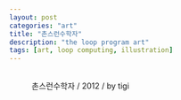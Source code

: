 ```yaml
---
layout: post
categories: "art"
title: "촌스런수학자"
description: "the loop program art"
tags: [art, loop computing, illustration]
---
```


<figure class="third">
	<a href="{{ site.url }}/images/post/art/cs1.png"><img src="{{ site.url }}/images/post/art/cs1.png" alt=""></a>
	<a href="{{ site.url }}/images/post/art/cs2.png"><img src="{{ site.url }}/images/post/art/cs2.png" alt=""></a>
	<a href="{{ site.url }}/images/post/art/cs3.png"><img src="{{ site.url }}/images/post/art/cs3.png" alt=""></a>
	<a href="{{ site.url }}/images/post/art/cs4.png"><img src="{{ site.url }}/images/post/art/cs4.png" alt=""></a>
	<figcaption>촌스런수학자 / 2012 / by tigi</figcaption>
</figure>
